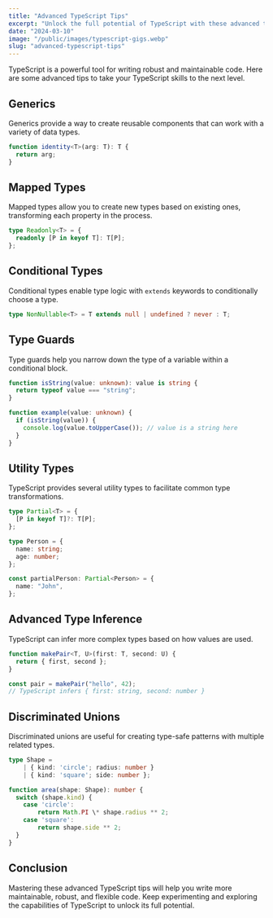 ```yaml
---
title: "Advanced TypeScript Tips"
excerpt: "Unlock the full potential of TypeScript with these advanced tips and tricks."
date: "2024-03-10"
image: "/public/images/typescript-gigs.webp"
slug: "advanced-typescript-tips"
---
```


TypeScript is a powerful tool for writing robust and maintainable code. Here are some advanced tips to take your TypeScript skills to the next level.

## Generics

Generics provide a way to create reusable components that can work with a variety of data types.

```typescript
function identity<T>(arg: T): T {
  return arg;
}
```

## Mapped Types

Mapped types allow you to create new types based on existing ones, transforming each property in the process.

```typescript
type Readonly<T> = {
  readonly [P in keyof T]: T[P];
};
```

## Conditional Types

Conditional types enable type logic with `extends` keywords to conditionally choose a type.

```typescript
type NonNullable<T> = T extends null | undefined ? never : T;
```

## Type Guards

Type guards help you narrow down the type of a variable within a conditional block.

```typescript
function isString(value: unknown): value is string {
  return typeof value === "string";
}

function example(value: unknown) {
  if (isString(value)) {
    console.log(value.toUpperCase()); // value is a string here
  }
}
```

## Utility Types

TypeScript provides several utility types to facilitate common type transformations.

```typescript
type Partial<T> = {
  [P in keyof T]?: T[P];
};

type Person = {
  name: string;
  age: number;
};

const partialPerson: Partial<Person> = {
  name: "John",
};
```

## Advanced Type Inference

TypeScript can infer more complex types based on how values are used.

```typescript
function makePair<T, U>(first: T, second: U) {
  return { first, second };
}

const pair = makePair("hello", 42);
// TypeScript infers { first: string, second: number }
```

## Discriminated Unions

Discriminated unions are useful for creating type-safe patterns with multiple related types.

```typescript
type Shape =
    | { kind: 'circle'; radius: number }
    | { kind: 'square'; side: number };

function area(shape: Shape): number {
  switch (shape.kind) {
    case 'circle':
        return Math.PI \* shape.radius ** 2;
    case 'square':
        return shape.side ** 2;
  }
}
```

## Conclusion

Mastering these advanced TypeScript tips will help you write more maintainable, robust, and flexible code. Keep experimenting and exploring the capabilities of TypeScript to unlock its full potential.
